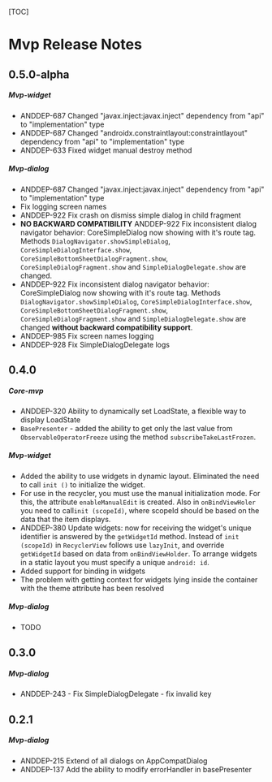 [TOC]
# Mvp Release Notes
## 0.5.0-alpha
##### Mvp-widget
* ANDDEP-687 Changed "javax.inject:javax.inject" dependency from "api" to "implementation" type
* ANDDEP-687 Changed "androidx.constraintlayout:constraintlayout" dependency from "api" to "implementation" type
* ANDDEP-633 Fixed widget manual destroy method
##### Mvp-dialog
* ANDDEP-687 Changed "javax.inject:javax.inject" dependency from "api" to "implementation" type
* Fix logging screen names
* ANDDEP-922 Fix crash on dismiss simple dialog in child fragment
* **NO BACKWARD COMPATIBILITY** ANDDEP-922 Fix inconsistent dialog
  navigator behavior: CoreSimpleDialog now showing with it's route tag.
  Methods `DialogNavigator.showSimpleDialog`,
  `CoreSimpleDialogInterface.show`,
  `CoreSimpleBottomSheetDialogFragment.show`,
  `CoreSimpleDialogFragment.show` and `SimpleDialogDelegate.show` are
  changed.
* ANDDEP-922 Fix inconsistent dialog navigator behavior: CoreSimpleDialog now showing with it's route tag. Methods `DialogNavigator.showSimpleDialog`, `CoreSimpleDialogInterface.show`, `CoreSimpleBottomSheetDialogFragment.show`, `CoreSimpleDialogFragment.show` and `SimpleDialogDelegate.show` are changed **without backward compatibility support**.
* ANDDEP-985 Fix screen names logging
* ANDDEP-928 Fix SimpleDialogDelegate logs
## 0.4.0
##### Core-mvp
* ANDDEP-320 Ability to dynamically set LoadState, a flexible way to display LoadState
* `BasePresenter` - added the ability to get only the last value from` ObservableOperatorFreeze` using the method
`subscribeTakeLastFrozen`.
##### Mvp-widget
* Added the ability to use widgets in dynamic layout. Eliminated the need to call `init ()` to initialize the widget.
* For use in the recycler, you must use the manual initialization mode. For this, the attribute `enableManualEdit` is created. Also in `onBindViewHoler` you need to call` init (scopeId) `, where scopeId should be based on the data that the item displays.
* ANDDEP-380 Update widgets: now for receiving the widget's unique identifier is answered by the `getWidgetId` method. Instead of `init (scopeId)` in `RecyclerView` follows use `lazyInit`, and override` getWidgetId` based on data from `onBindViewHolder`. To arrange widgets in a static layout you must specify a unique `android: id`.
* Added support for binding in widgets
* The problem with getting context for widgets lying inside the container with the theme attribute has been resolved
##### Mvp-dialog
* TODO
## 0.3.0
##### Mvp-dialog
* ANDDEP-243 - Fix SimpleDialogDelegate - fix invalid key
## 0.2.1
##### Mvp-dialog
* ANDDEP-215 Extend of all dialogs on AppCompatDialog
* ANDDEP-137 Add the ability to modify errorHandler in basePresenter